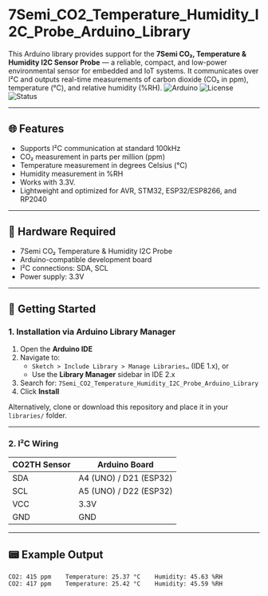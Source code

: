 # 7Semi_CO2_Temperature_Humidity_I2C_Probe_Arduino_Library
This Arduino library provides support for the **7Semi CO₂, Temperature &amp; Humidity I2C Sensor Probe** — a reliable, compact, and low-power environmental sensor for embedded and IoT systems. It communicates over I²C and outputs real-time measurements of carbon dioxide (CO₂ in ppm), temperature (°C), and relative humidity (%RH).
![Arduino](https://img.shields.io/badge/platform-arduino-blue.svg)
![License](https://img.shields.io/badge/license-MIT-green.svg)
![Status](https://img.shields.io/badge/status-active-brightgreen.svg)

---

## 🌐 Features

- Supports I²C communication at standard 100kHz
- CO₂ measurement in parts per million (ppm)
- Temperature measurement in degrees Celsius (°C)
- Humidity measurement in %RH
- Works with 3.3V.
- Lightweight and optimized for AVR, STM32, ESP32/ESP8266, and RP2040

---

## 🔧 Hardware Required

- 7Semi CO₂ Temperature & Humidity I2C Probe  
- Arduino-compatible development board  
- I²C connections: SDA, SCL  
- Power supply: 3.3V

---

## 🚀 Getting Started

### 1. Installation via Arduino Library Manager

1. Open the **Arduino IDE**
2. Navigate to:
   - `Sketch > Include Library > Manage Libraries…` (IDE 1.x), or  
   - Use the **Library Manager** sidebar in IDE 2.x
3. Search for: `7Semi_CO2_Temperature_Humidity_I2C_Probe_Arduino_Library`
4. Click **Install**

Alternatively, clone or download this repository and place it in your `libraries/` folder.

---

### 2. I²C Wiring

| CO2TH Sensor | Arduino Board |
|--------------|---------------|
| SDA          | A4 (UNO) / D21 (ESP32) |
| SCL          | A5 (UNO) / D22 (ESP32) |
| VCC          | 3.3V      |
| GND          | GND           |



---

## 📟 Example Output

```plaintext
CO2: 415 ppm    Temperature: 25.37 °C    Humidity: 45.63 %RH
CO2: 417 ppm    Temperature: 25.42 °C    Humidity: 45.59 %RH
